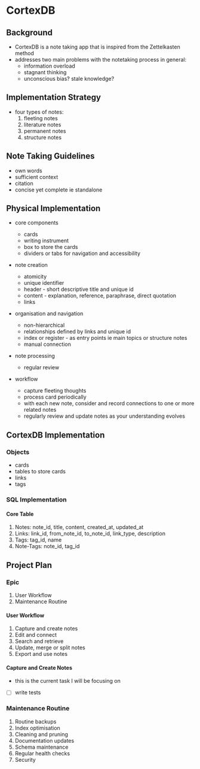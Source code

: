 # CortexDB

## Background

- CortexDB is a note taking app that is inspired from the Zettelkasten method
- addresses two main problems with the notetaking process in general:
  - information overload
  - stagnant thinking
  - unconscious bias? stale knowledge?

## Implementation Strategy

- four types of notes:
  1. fleeting notes
  2. literature notes
  3. permanent notes
  4. structure notes

## Note Taking Guidelines

- own words
- sufficient context
- citation
- concise yet complete ie standalone

## Physical Implementation

- core components
  - cards
  - writing instrument
  - box to store the cards
  - dividers or tabs for navigation and accessibility

- note creation
  - atomicity
  - unique identifier
  - header - short descriptive title and unique id
  - content - explanation, reference, paraphrase, direct quotation
  - links

- organisation and navigation
  - non-hierarchical
  - relationships defined by links and unique id
  - index or register - as entry points ie main topics or structure notes
  - manual connection

- note processing
  - regular review

- workflow
  - capture fleeting thoughts
  - process card periodically
  - with each new note, consider and record connections to one or more related notes
  - regularly review and update notes as your understanding evolves

## CortexDB Implementation

### Objects

- cards
- tables to store cards
- links
- tags

### SQL Implementation

#### Core Table

1. Notes: note_id, title, content, created_at, updated_at
2. Links: link_id, from_note_id, to_note_id, link_type, description
3. Tags: tag_id, name
4. Note-Tags: note_id, tag_id

## Project Plan

### Epic

1. User Workflow
2. Maintenance Routine

#### User Workflow

1. Capture and create notes
2. Edit and connect
3. Search and retrieve
4. Update, merge or split notes
5. Export and use notes

#### Capture and Create Notes

- this is the current task I will be focusing on

- [ ] write tests

### Maintenance Routine

1. Routine backups
2. Index optimisation
3. Cleaning and pruning
4. Documentation updates
5. Schema maintenance
6. Regular health checks
7. Security
